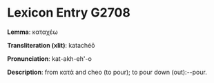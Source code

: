 # Lexicon Entry G2708

**Lemma**: καταχέω

**Transliteration (xlit)**: katachéō

**Pronunciation**: kat-akh-eh'-o

**Description**:
from κατά and cheo (to pour); to pour down (out):--pour.

